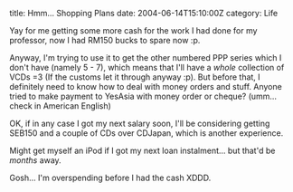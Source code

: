 title: Hmm… Shopping Plans
date: 2004-06-14T15:10:00Z
category: Life

Yay for me getting some more cash for the work I had done for my professor, now I had RM150 bucks to spare now :p.

Anyway, I'm trying to use it to get the other numbered PPP series which I don't have (namely 5 - 7), which means that I'll have a *whole* collection of VCDs =3 (If the customs let it through anyway :p). But before that, I definitely need to know how to deal with money orders and stuff. Anyone tried to make payment to YesAsia with money order or cheque? (umm… check in American English)

OK, if in any case I got my next salary soon, I'll be considering getting SEB150 and a couple of CDs over CDJapan, which is another experience.

Might get myself an iPod if I got my next loan instalment… but that'd be *months* away.

Gosh… I'm overspending before I had the cash XDDD.
